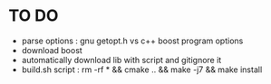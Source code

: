 # TO DO

- parse options : gnu getopt.h vs c++ boost program options
- download boost
- automatically download lib with script and gitignore it
- build.sh script : rm -rf * && cmake .. && make -j7 && make install
